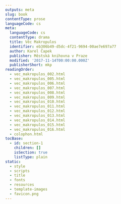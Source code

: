```yaml
---
outputs: meta
slug: book
contentType: prose
languageCode: cs
meta:
  languageCode: cs
  contentType: drama
  title: Věc Makropulos
  identifier: eb306b49-d5dc-4f21-9694-00ae7e697a77
  author: Karel Čapek
  publisher: Městská knihovna v Praze
  modified: '2017-11-14T00:00:00.000Z'
  publisherShort: mkp
readingOrder:
  - vec_makropulos_002.html
  - vec_makropulos_005.html
  - vec_makropulos_006.html
  - vec_makropulos_007.html
  - vec_makropulos_008.html
  - vec_makropulos_009.html
  - vec_makropulos_010.html
  - vec_makropulos_011.html
  - vec_makropulos_012.html
  - vec_makropulos_013.html
  - vec_makropulos_014.html
  - vec_makropulos_015.html
  - vec_makropulos_016.html
  - colophon.html
tocBase:
  - id: section-1
    children: []
    isSection: true
    listType: plain
static:
  - style
  - scripts
  - title
  - fonts
  - resources
  - template-images
  - favicon.png
---
```

